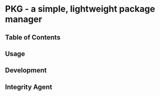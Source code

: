 # PKG - a simple, lightweight package manager

## Table of Contents

## Usage
## Development
## Integrity Agent
